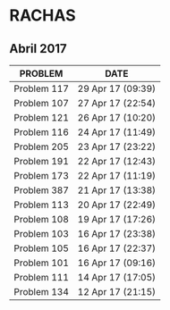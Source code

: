 # RACHAS

## Abril 2017

| PROBLEM     | DATE              |
|-------------|-------------------|
| Problem 117 | 29 Apr 17 (09:39) |
| Problem 107 | 27 Apr 17 (22:54) |
| Problem 121 | 26 Apr 17 (10:20) |
| Problem 116 | 24 Apr 17 (11:49) |
| Problem 205 | 23 Apr 17 (23:22) |
| Problem 191 | 22 Apr 17 (12:43) |
| Problem 173 | 22 Apr 17 (11:19) |
| Problem 387 | 21 Apr 17 (13:38) |
| Problem 113 | 20 Apr 17 (22:49) |
| Problem 108 | 19 Apr 17 (17:26) |
| Problem 103 | 16 Apr 17 (23:38) |
| Problem 105 | 16 Apr 17 (22:37) |
| Problem 101 | 16 Apr 17 (09:16) |
| Problem 111 | 14 Apr 17 (17:05) |
| Problem 134 | 12 Apr 17 (21:15) |
